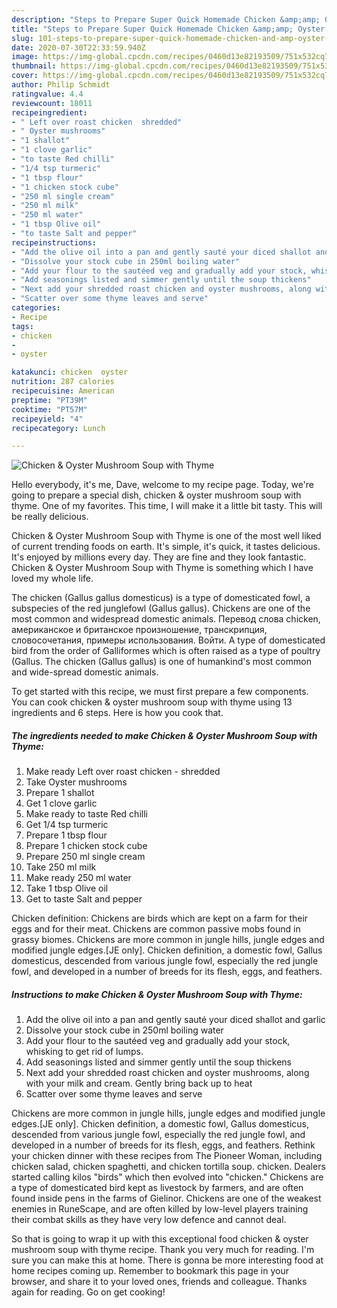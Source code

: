 ```yaml
---
description: "Steps to Prepare Super Quick Homemade Chicken &amp;amp; Oyster Mushroom Soup with Thyme"
title: "Steps to Prepare Super Quick Homemade Chicken &amp;amp; Oyster Mushroom Soup with Thyme"
slug: 101-steps-to-prepare-super-quick-homemade-chicken-and-amp-oyster-mushroom-soup-with-thyme
date: 2020-07-30T22:33:59.940Z
image: https://img-global.cpcdn.com/recipes/0460d13e82193509/751x532cq70/chicken-oyster-mushroom-soup-with-thyme-recipe-main-photo.jpg
thumbnail: https://img-global.cpcdn.com/recipes/0460d13e82193509/751x532cq70/chicken-oyster-mushroom-soup-with-thyme-recipe-main-photo.jpg
cover: https://img-global.cpcdn.com/recipes/0460d13e82193509/751x532cq70/chicken-oyster-mushroom-soup-with-thyme-recipe-main-photo.jpg
author: Philip Schmidt
ratingvalue: 4.4
reviewcount: 18011
recipeingredient:
- " Left over roast chicken  shredded"
- " Oyster mushrooms"
- "1 shallot"
- "1 clove garlic"
- "to taste Red chilli"
- "1/4 tsp turmeric"
- "1 tbsp flour"
- "1 chicken stock cube"
- "250 ml single cream"
- "250 ml milk"
- "250 ml water"
- "1 tbsp Olive oil"
- "to taste Salt and pepper"
recipeinstructions:
- "Add the olive oil into a pan and gently sauté your diced shallot and garlic"
- "Dissolve your stock cube in 250ml boiling water"
- "Add your flour to the sautéed veg and gradually add your stock, whisking to get rid of lumps."
- "Add seasonings listed and simmer gently until the soup thickens"
- "Next add your shredded roast chicken and oyster mushrooms, along with your milk and cream. Gently bring back up to heat"
- "Scatter over some thyme leaves and serve"
categories:
- Recipe
tags:
- chicken
- 
- oyster

katakunci: chicken  oyster 
nutrition: 287 calories
recipecuisine: American
preptime: "PT39M"
cooktime: "PT57M"
recipeyield: "4"
recipecategory: Lunch

---
```



![Chicken &amp; Oyster Mushroom Soup with Thyme](https://img-global.cpcdn.com/recipes/0460d13e82193509/751x532cq70/chicken-oyster-mushroom-soup-with-thyme-recipe-main-photo.jpg)

Hello everybody, it's me, Dave, welcome to my recipe page. Today, we're going to prepare a special dish, chicken &amp; oyster mushroom soup with thyme. One of my favorites. This time, I will make it a little bit tasty. This will be really delicious.

Chicken &amp; Oyster Mushroom Soup with Thyme is one of the most well liked of current trending foods on earth. It's simple, it's quick, it tastes delicious. It's enjoyed by millions every day. They are fine and they look fantastic. Chicken &amp; Oyster Mushroom Soup with Thyme is something which I have loved my whole life.

The chicken (Gallus gallus domesticus) is a type of domesticated fowl, a subspecies of the red junglefowl (Gallus gallus). Chickens are one of the most common and widespread domestic animals. Перевод слова chicken, американское и британское произношение, транскрипция, словосочетания, примеры использования. Войти. A type of domesticated bird from the order of Galliformes which is often raised as a type of poultry (Gallus. The chicken (Gallus gallus) is one of humankind&#39;s most common and wide-spread domestic animals.


To get started with this recipe, we must first prepare a few components. You can cook chicken &amp; oyster mushroom soup with thyme using 13 ingredients and 6 steps. Here is how you cook that.

<!--inarticleads1-->

##### The ingredients needed to make Chicken &amp; Oyster Mushroom Soup with Thyme:

1. Make ready  Left over roast chicken - shredded
1. Take  Oyster mushrooms
1. Prepare 1 shallot
1. Get 1 clove garlic
1. Make ready to taste Red chilli
1. Get 1/4 tsp turmeric
1. Prepare 1 tbsp flour
1. Prepare 1 chicken stock cube
1. Prepare 250 ml single cream
1. Take 250 ml milk
1. Make ready 250 ml water
1. Take 1 tbsp Olive oil
1. Get to taste Salt and pepper


Chicken definition: Chickens are birds which are kept on a farm for their eggs and for their meat. Chickens are common passive mobs found in grassy biomes. Chickens are more common in jungle hills, jungle edges and modified jungle edges.‌[JE only]. Chicken definition, a domestic fowl, Gallus domesticus, descended from various jungle fowl, especially the red jungle fowl, and developed in a number of breeds for its flesh, eggs, and feathers. 

<!--inarticleads2-->

##### Instructions to make Chicken &amp; Oyster Mushroom Soup with Thyme:

1. Add the olive oil into a pan and gently sauté your diced shallot and garlic
1. Dissolve your stock cube in 250ml boiling water
1. Add your flour to the sautéed veg and gradually add your stock, whisking to get rid of lumps.
1. Add seasonings listed and simmer gently until the soup thickens
1. Next add your shredded roast chicken and oyster mushrooms, along with your milk and cream. Gently bring back up to heat
1. Scatter over some thyme leaves and serve


Chickens are more common in jungle hills, jungle edges and modified jungle edges.‌[JE only]. Chicken definition, a domestic fowl, Gallus domesticus, descended from various jungle fowl, especially the red jungle fowl, and developed in a number of breeds for its flesh, eggs, and feathers. Rethink your chicken dinner with these recipes from The Pioneer Woman, including chicken salad, chicken spaghetti, and chicken tortilla soup. chicken. Dealers started calling kilos &#34;birds&#34; which then evolved into &#34;chicken.&#34; Chickens are a type of domesticated bird kept as livestock by farmers, and are often found inside pens in the farms of Gielinor. Chickens are one of the weakest enemies in RuneScape, and are often killed by low-level players training their combat skills as they have very low defence and cannot deal. 

So that is going to wrap it up with this exceptional food chicken &amp; oyster mushroom soup with thyme recipe. Thank you very much for reading. I'm sure you can make this at home. There is gonna be more interesting food at home recipes coming up. Remember to bookmark this page in your browser, and share it to your loved ones, friends and colleague. Thanks again for reading. Go on get cooking!
